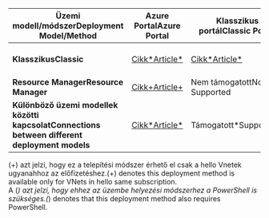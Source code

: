 | <span data-ttu-id="f0111-101">**Üzemi modell/módszer**</span><span class="sxs-lookup"><span data-stu-id="f0111-101">**Deployment Model/Method**</span></span> | <span data-ttu-id="f0111-102">**Azure Portal**</span><span class="sxs-lookup"><span data-stu-id="f0111-102">**Azure Portal**</span></span> | <span data-ttu-id="f0111-103">**Klasszikus portál**</span><span class="sxs-lookup"><span data-stu-id="f0111-103">**Classic Portal**</span></span> | <span data-ttu-id="f0111-104">**PowerShell**</span><span class="sxs-lookup"><span data-stu-id="f0111-104">**PowerShell**</span></span> | <span data-ttu-id="f0111-105">**Parancssori felület**</span><span class="sxs-lookup"><span data-stu-id="f0111-105">**CLI**</span></span> |
| --- | --- | --- | --- | --- |
| <span data-ttu-id="f0111-106">**Klasszikus**</span><span class="sxs-lookup"><span data-stu-id="f0111-106">**Classic**</span></span> |[<span data-ttu-id="f0111-107">Cikk*</span><span class="sxs-lookup"><span data-stu-id="f0111-107">Article*</span></span>](../articles/vpn-gateway/vpn-gateway-howto-vnet-vnet-portal-classic.md)|[<span data-ttu-id="f0111-108">Cikk*</span><span class="sxs-lookup"><span data-stu-id="f0111-108">Article*</span></span>](../articles/vpn-gateway/virtual-networks-configure-vnet-to-vnet-connection.md) |<span data-ttu-id="f0111-109">Támogatott</span><span class="sxs-lookup"><span data-stu-id="f0111-109">Supported</span></span> | <span data-ttu-id="f0111-110">Nem támogatott</span><span class="sxs-lookup"><span data-stu-id="f0111-110">Not Supported</span></span>|
| <span data-ttu-id="f0111-111">**Resource Manager**</span><span class="sxs-lookup"><span data-stu-id="f0111-111">**Resource Manager**</span></span> |[<span data-ttu-id="f0111-112">Cikk+</span><span class="sxs-lookup"><span data-stu-id="f0111-112">Article+</span></span>](../articles/vpn-gateway/vpn-gateway-howto-vnet-vnet-resource-manager-portal.md) |<span data-ttu-id="f0111-113">Nem támogatott</span><span class="sxs-lookup"><span data-stu-id="f0111-113">Not Supported</span></span> |[<span data-ttu-id="f0111-114">Cikk</span><span class="sxs-lookup"><span data-stu-id="f0111-114">Article</span></span>](../articles/vpn-gateway/vpn-gateway-vnet-vnet-rm-ps.md) |[<span data-ttu-id="f0111-115">Cikk</span><span class="sxs-lookup"><span data-stu-id="f0111-115">Article</span></span>](../articles/vpn-gateway/vpn-gateway-howto-vnet-vnet-cli.md)
| <span data-ttu-id="f0111-116">**Különböző üzemi modellek közötti kapcsolat**</span><span class="sxs-lookup"><span data-stu-id="f0111-116">**Connections between different deployment models**</span></span> |[<span data-ttu-id="f0111-117">Cikk*</span><span class="sxs-lookup"><span data-stu-id="f0111-117">Article*</span></span>](../articles/vpn-gateway/vpn-gateway-connect-different-deployment-models-portal.md) |<span data-ttu-id="f0111-118">Támogatott*</span><span class="sxs-lookup"><span data-stu-id="f0111-118">Supported*</span></span> |[<span data-ttu-id="f0111-119">Cikk</span><span class="sxs-lookup"><span data-stu-id="f0111-119">Article</span></span>](../articles/vpn-gateway/vpn-gateway-connect-different-deployment-models-powershell.md) | <span data-ttu-id="f0111-120">Nem támogatott</span><span class="sxs-lookup"><span data-stu-id="f0111-120">Not Supported</span></span> |

<span data-ttu-id="f0111-121">(+) azt jelzi, hogy ez a telepítési módszer érhető el csak a hello Vnetek ugyanahhoz az előfizetéshez.</span><span class="sxs-lookup"><span data-stu-id="f0111-121">(+) denotes this deployment method is available only for VNets in hello same subscription.</span></span><br>
<span data-ttu-id="f0111-122">A (*) azt jelzi, hogy ehhez az üzembe helyezési módszerhez a PowerShell is szükséges.</span><span class="sxs-lookup"><span data-stu-id="f0111-122">(*) denotes that this deployment method also requires PowerShell.</span></span>